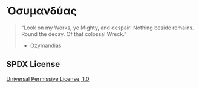 # Ὀσυμανδύας

> “Look on my Works, ye Mighty, and despair!
> Nothing beside remains.
> Round the decay.
> Of that colossal Wreck.”
>
> - Ozymandias

## SPDX License

[Universal Permissive License, 1.0](./LICENSE.txt)
